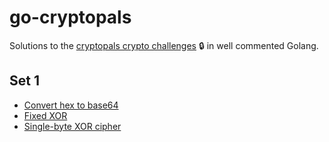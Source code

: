 # go-cryptopals
Solutions to the [cryptopals crypto challenges](https://cryptopals.com/) 🔒 in well commented Golang.

## Set 1
- [Convert hex to base64](set1/challenge1.go)
- [Fixed XOR](set1/challenge2.go)
- [Single-byte XOR cipher](set1/challenge3.go)
